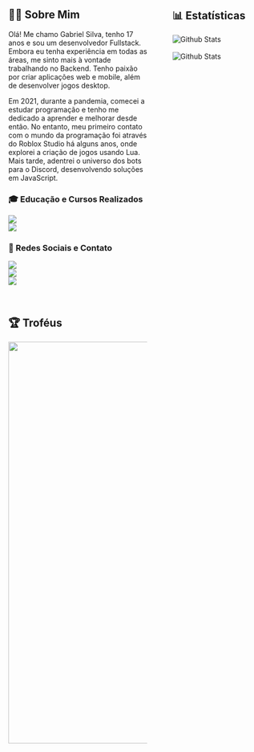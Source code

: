 <div style="display: flex; justify-content: space-between;">
<div style="width: 55%;">

## 👨‍💻 Sobre Mim
Olá! Me chamo Gabriel Silva, tenho 17 anos e sou um desenvolvedor Fullstack. Embora eu tenha experiência em todas as áreas, me sinto mais à vontade trabalhando no Backend. Tenho paixão por criar aplicações web e mobile, além de desenvolver jogos desktop.

Em 2021, durante a pandemia, comecei a estudar programação e tenho me dedicado a aprender e melhorar desde então. No entanto, meu primeiro contato com o mundo da programação foi através do Roblox Studio há alguns anos, onde explorei a criação de jogos usando Lua. Mais tarde, adentrei o universo dos bots para o Discord, desenvolvendo soluções em JavaScript.

### 🎓 Educação e Cursos Realizados
<img src="https://img.shields.io/badge/PHP_e_MySQL-SENAC-F7941D"/><br>
<img src="https://img.shields.io/badge/Técnicas_de_Design_Gráfico_para_Ilustração_e_Publicação_Digital-SENAC-F7941D"/>


### 📱 Redes Sociais e Contato
<a href="mailto:link33dmail@gmail.com"><img src="https://img.shields.io/badge/link33dmail@gmail.com-D14836?style=for-the-badge&logo=gmail&logoColor=white"/></a><br>
<a href="https://www.linkedin.com/in/link33d/"><img src="https://img.shields.io/badge/link33d-0077B5?style=for-the-badge&logo=linkedin&logoColor=white"/></a><br>
<a href="https://link33d.github.io"><img src="https://img.shields.io/badge/link33d.github.io-A435F0?style=for-the-badge&logo=internet&logoColor=white"/></a>

<br>
<h2>🏆 Troféus</h2>
<p align="center">
    <img
      width="800"
      src="https://github-profile-trophy.vercel.app/?username=link33d&column=5&margin-w=5&margin-h=5&theme=darkhub"
    />
  </a>
</p>
</div>
<div style="width: 35%; display: flex; flex-direction: column;">

<h2>📊 Estatísticas</h2>
<img
align="left"
src="https://github-readme-stats.vercel.app/api?username=link33d&show_icons=true&title_color=fff&text_color=9f9f9f&icon_color=9f4bff&bg_color=151515&locale=pt-br"
alt="Github Stats"/>
    <br>
<img
align="left"
src="https://github-readme-stats.vercel.app/api/top-langs/?username=link33d&layout=pie&langs_count=100&title_color=9745f5&text_color=ffffff&icon_color=9f4bff&bg_color=151515&locale=pt-br"
alt="Github Stats"/>

</div>
</div>
